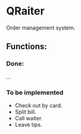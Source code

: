 # QRaiter
Order management system.



## Functions:

### Done:
...
### To be implemented
  - Check out by card.
  - Split bill.
  - Call waiter.
  - Leave tips.
